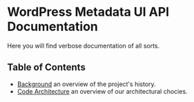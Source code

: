 WordPress Metadata UI API Documentation
=====================================

Here you will find verbose documentation of all sorts.

## Table of Contents

* [Background](background.md) an overview of the project's history.
* [Code Architecture](code-architecture.md) an overview of our architectural chocies.